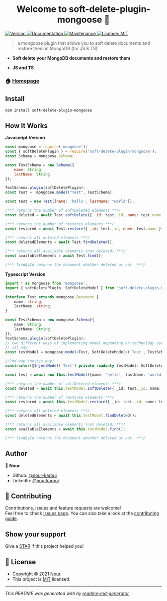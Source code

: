 <h1 align="center">Welcome to soft-delete-plugin-mongoose 👋</h1>
<p>
  <a href="https://www.npmjs.com/package/soft-delete-plugin-mongoose" target="_blank">
    <img alt="Version" src="https://img.shields.io/npm/v/soft-delete-plugin-mongoose.svg">
  </a>
  <a href="https://github.com/nour-karoui/mongoose-soft-delete#readme" target="_blank">
    <img alt="Documentation" src="https://img.shields.io/badge/documentation-yes-brightgreen.svg" />
  </a>
  <a href="https://github.com/nour-karoui/mongoose-soft-delete/graphs/commit-activity" target="_blank">
    <img alt="Maintenance" src="https://img.shields.io/badge/Maintained%3F-yes-green.svg" />
  </a>
  <a href="https://github.com/nour-karoui/mongoose-soft-delete/blob/master/LICENSE" target="_blank">
    <img alt="License: MIT" src="https://img.shields.io/github/license/bishkou/password-pwnd" />
  </a>
</p>

> a mongoose plugin that allows you to soft delete documents and restore them in MongoDB (for JS & TS)

* **Soft delete your MongoDB documents and restore them**

* **JS and TS**


### 🏠 [Homepage](https://github.com/nour-karoui/mongoose-soft-delete)


## Install

```sh
npm install soft-delete-plugin-mongoose
```

## How It Works

**Javascript Version**
```js
const mongoose = require('mongoose');
const { softDeletePlugin } = require('soft-delete-plugin-mongoose');
const Schema = mongoose.Schema;

const TestSchema = new Schema({
    name: String,
    lastName: String
});

TestSchema.plugin(softDeletePlugin);
const Test =  mongoose.model("Test", TestSchema);

const test = new Test({name: 'hello', lastName: "world"});

/*** returns the number of softDeleted elements ***/
const deleted = await Test.softDelete({ _id: test._id, name: test.name });

/*** returns the number of restores elements ***/
const restored = await Test.restore({ _id: test._id, name: test.name });

/*** returns all deleted elements ***/
const deletedElements = await Test.findDeleted();

/*** returns all available elements (not deleted) ***/
const availableElements = await Test.find();

/*** findById returns the document whether deleted or not  ***/
```

**Typescript Version**
```ts
import * as mongoose from 'mongoose';
import { softDeletePlugin, SoftDeleteModel } from 'soft-delete-plugin-mongoose';

interface Test extends mongoose.Document {
    name: string;
    lastName: string;
}

const TestSchema = new mongoose.Schema({
    name: String,
    lastName: String
});
TestSchema.plugin(softDeletePlugin);
// two different ways of implementing model depending on technology used
// 1st way
const testModel = mongoose.model<Test, SoftDeleteModel>('Test', TestSchema);

//2nd way (nestjs way)
constructor(@InjectModel('Test') private readonly testModel: SoftDeleteModel<Test>) {}

const test = await new this.testModel({name: 'hello', lastName: 'world'});

/*** returns the number of softDeleted elements ***/
const deleted = await this.testModel.softDelete({ _id: test._id, name: test.name });

/*** returns the number of restored elements ***/
const restored = await this.testModel.restore({ _id: test._id, name: test.name });

/*** returns all deleted elements ***/
const deletedElements = await this.testModel.findDeleted();

/*** returns all available elements (not deleted) ***/
const availableElements = await this.testModel.find();

/*** findById returns the document whether deleted or not  ***/
```

## Author

👤 **Nour**

* Github: [@nour-karoui](https://github.com/nour-karoui)
* LinkedIn: [@nourkaroui](https://www.linkedin.com/in/nourkaroui/)

## 🤝 Contributing

Contributions, issues and feature requests are welcome!<br />Feel free to check [issues page](https://github.com/nour-karoui/mongoose-soft-delete/issues). You can also take a look at the [contributing guide](https://github.com/nour-karoui/mongoose-soft-delete/blob/master/CONTRIBUTING.md).

## Show your support

Give a [STAR](https://github.com/nour-karoui/mongoose-soft-delete) if this project helped you!

## 📝 License

* Copyright © 2021 [Nour](https://github.com/nour-karoui).
* This project is [MIT](https://github.com/nour-karoui/mongoose-soft-delete/blob/master/LICENSE) licensed.

***
_This README was generated with by [readme-md-generator](https://github.com/kefranabg/readme-md-generator)_
